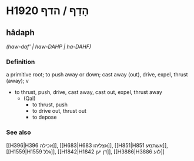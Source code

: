 # H1920 הָדַף / הדף

## hâdaph

_(haw-daf' | haw-DAHP | ha-DAHF)_

### Definition

a primitive root; to push away or down; cast away (out), drive, expel, thrust (away); v

- to thrust, push, drive, cast away, cast out, expel, thrust away
  - (Qal)
    - to thrust, push
    - to drive out, thrust out
    - to depose

### See also

[[H396|H396 אכילה]], [[H683|H683 אצליהו]], [[H851|H851 אשתמע]], [[H1559|H1559 גלל]], [[H1842|H1842 דן יען]], [[H3886|H3886 לוע]]
